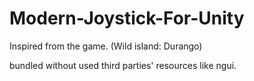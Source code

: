 # Modern-Joystick-For-Unity
Inspired from the game. (Wild island: Durango)

bundled without used third parties' resources like ngui.
